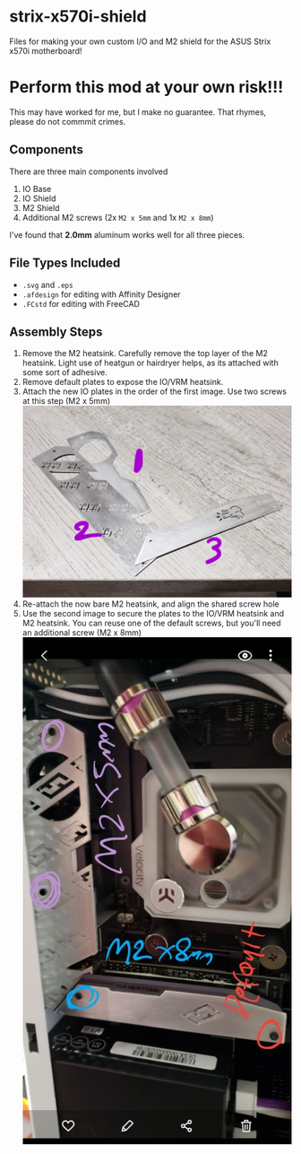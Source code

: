 # strix-x570i-shield
 
Files for making your own custom I/O and M2 shield for the ASUS Strix x570i motherboard!

# Perform this mod at your own risk!!!
This may have worked for me, but I make no guarantee. That rhymes, please do not commmit crimes. 

## Components
There are three main components involved
1. IO Base
2. IO Shield
3. M2 Shield
4. Additional M2 screws (2x `M2 x 5mm` and 1x `M2 x 8mm`)

I've found that **2.0mm** aluminum works well for all three pieces.

## File Types Included
- `.svg` and `.eps`
- `.afdesign` for editing with Affinity Designer
- `.FCstd` for editing with FreeCAD

## Assembly Steps
1. Remove the M2 heatsink. Carefully remove the top layer of the M2 heatsink. Light use of heatgun or hairdryer helps, as its attached with some sort of adhesive.
2. Remove default plates to expose the IO/VRM heatsink.
3. Attach the new IO plates in the order of the first image. Use two screws at this step (M2 x 5mm)
![First Image](images/parts-1.jpg)
4. Re-attach the now bare M2 heatsink, and align the shared screw hole
5. Use the second image to secure the plates to the IO/VRM heatsink and M2 heatsink. You can reuse one of the default screws, but you'll need an additional screw (M2 x 8mm)
![Second Image](images/parts-2.jpg)
